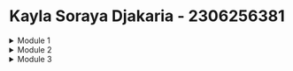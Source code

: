 # Kayla Soraya Djakaria - 2306256381

<details>
<summary>Module 1</summary>
### Reflection 1
I applied several clean code principles in my project, such as meaningful method names and 
separation of concerns to improve maintainability and readability.

For example, I used clear naming conventions like `findById` to describe methods accurately 
and structured the code by separating Controller, Service, and Repository layers since each has 
different responsibility.

Additionally, I followed secure coding practices, such as avoiding hardcoded identifiers by using
`UUID.randomUUID()` to prevent predictable IDs.

Throughout working on this project, I experienced a problem with editing the product. I missed 
putting hidden input for the product ID in the edit form page, which made the data not change. By 
identifying and resolving this issue, I reinforced the importance of proper data binding in form submissions.

### Reflection 2
After writing some unit tests, I think these help in maintaining our code correctness. I don't think there's an exact number 
of tests that should be created in a class, since if the test already cover the functionality and positive & negative cases,
then it should be enough. Another way to know if out tests are enough is by looking at the percentage of code coverage. However, 100% code
coverage doesn't guarantee my code is bug free because it might not check expected output correctly, and some edge cases might still 
be unaccounted for.

If a new functional test is created using same setup and variables, then this will create redundancy because of
repeated setup code. One way to improve this is by creating a parent class to store the setup. Also, instead of writing same code in multiple
places, we can use JUnit5's `@ParameterizedTest` to reuse test logic. This allows testing multiple products in one test case, reducing 
redundant test methods.
</details>

<details>
<summary>Module 2</summary>
- Unused imports can slow down the compilations: remove unused imports

- When public modifiers is not needed, it will expose implementation details: remove public modifiers when it's not needed

- Declaring code exception might reduce code clarity: remove exception declarations that are not needed


My current implementation meets the definition of Continuous Integration and Continuous Deployment. 
The `ci.yml` workflow automatically triggers builds and runs unit and integration tests on each commit, ensuring that all changes are verified before merging. 
The `deploy.yml` workflow automates the deployment process to Koyeb, allowing tested code to be pushed to production without manual intervention. 
Additionally, `sonarcloud.yml` integrates static code analysis using SonarCloud to detect bugs, vulnerabilities, and code smells to improve code quality and security.
</details>

<details>
<summary>Module 3</summary>
1. I implement SRP, OCP, and LSP in my project.

- Single Responsibility Principles (SRP): I ensure all of my class or module has specific responsibility. I created a new file for CarController which was
previously inside ProductController. In addition, I separate the logic in service and data persistence in repository.  

- Open/Closed Principle (OCP): I created interfaces to be implemented by several classes (ICarRepository and IProductRepository). If I want to add a new type of repository, 
I can implement the same interface without modifying it.

- Liskov Substitution Principle (LSP): I already implement this principle because CarServiceImpl implements CarService and ProductServiceImpl implements ProductService, 
so different implementations can replace while the rest of the system still works correctly.


2. The advantages of applying SOLID principles 

- SRP: Each class has its own responsibility and this will make me easier to debug (easier to manage and read)

- OCP: I can add new features in my project without editing/altering an existing code. This will lower the chance of new bugs.
It will also make my project cleaner and more organized by extending classes through interfaces.

- LSP: This ensures class that implements interface can be swapped interchangeably and without breaking existing code. 

- ISP: Allows a more specific features by splitting to smaller ones. This will make it easier to maintain and understand.

- DIP: In my CarServiceImpl, it's depends on ICarRepository which is an interface and not a concrete implementations. This will help me in writing the unit tests.


3. Disadvantages of not applying SOLID principles

There are multiple disadvantages if SOLID principle are not implemented in my project. Without SRP, there will be classes that have multiple features 
, making it harder to understand. Without OCP, I will have to modify existing code if I want to add a new feature and this will increase the chance of bugs in my project. 
Without LSP, it will reduce code flexibility because derived classes might not follow the base classes. Without ISP, there'll be interfaces that are forced to implement unnecessary methods.
Without DIP, it will increase challenges in creating unit tests because of high level module depend on low level module. All of those will increase the chances of bugs and 
make it hard to debug and maintain.

</details>
